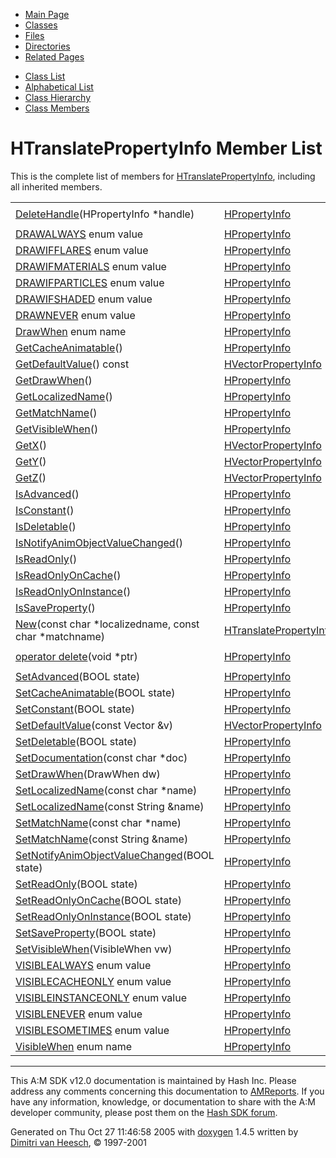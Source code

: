 <div class="tabs">

- [Main Page](index.md)
- <span id="current">[Classes](annotated.md)</span>
- [Files](files.md)
- [Directories](dirs.md)
- [Related Pages](pages.md)

</div>

<div class="tabs">

- [Class List](annotated.md)
- [Alphabetical List](classes.md)
- [Class Hierarchy](hierarchy.md)
- [Class Members](functions.md)

</div>

# HTranslatePropertyInfo Member List

This is the complete list of members for <a href="classHTranslatePropertyInfo.md" class="el">HTranslatePropertyInfo</a>, including all inherited members.

|  |  |  |
|----|----|----|
| <a href="classHPropertyInfo.md#422e55dc717919d35e7452ab4c1bc05e" class="el">DeleteHandle</a>(HPropertyInfo \*handle) | <a href="classHPropertyInfo.md" class="el">HPropertyInfo</a> | ` [static]` |
| <a href="classHPropertyInfo.md#938bb49d7705f658d715e113fbec5a3b090563064c468a940a62ce66b7aecb98" class="el">DRAWALWAYS</a> enum value | <a href="classHPropertyInfo.md" class="el">HPropertyInfo</a> |  |
| <a href="classHPropertyInfo.md#938bb49d7705f658d715e113fbec5a3bc7f2c4e5d9940cfff3aaa220b1c9e383" class="el">DRAWIFFLARES</a> enum value | <a href="classHPropertyInfo.md" class="el">HPropertyInfo</a> |  |
| <a href="classHPropertyInfo.md#938bb49d7705f658d715e113fbec5a3bb3bc3a06f2d8f2c01cb89403763477b1" class="el">DRAWIFMATERIALS</a> enum value | <a href="classHPropertyInfo.md" class="el">HPropertyInfo</a> |  |
| <a href="classHPropertyInfo.md#938bb49d7705f658d715e113fbec5a3bfccd94c2ee6df6af6f1c6ebe98c4fde2" class="el">DRAWIFPARTICLES</a> enum value | <a href="classHPropertyInfo.md" class="el">HPropertyInfo</a> |  |
| <a href="classHPropertyInfo.md#938bb49d7705f658d715e113fbec5a3b3d509dabac59020987fbd1c560cdc261" class="el">DRAWIFSHADED</a> enum value | <a href="classHPropertyInfo.md" class="el">HPropertyInfo</a> |  |
| <a href="classHPropertyInfo.md#938bb49d7705f658d715e113fbec5a3be0ff367e611bbdad74cb43f7a48fb9e9" class="el">DRAWNEVER</a> enum value | <a href="classHPropertyInfo.md" class="el">HPropertyInfo</a> |  |
| <a href="classHPropertyInfo.md#938bb49d7705f658d715e113fbec5a3b" class="el">DrawWhen</a> enum name | <a href="classHPropertyInfo.md" class="el">HPropertyInfo</a> |  |
| <a href="classHPropertyInfo.md#e868fc50a92d0c85b9175dd1bef3a97f" class="el">GetCacheAnimatable</a>() | <a href="classHPropertyInfo.md" class="el">HPropertyInfo</a> |  |
| <a href="classHVectorPropertyInfo.md#1c6b0608d991369c384116941cfeef02" class="el">GetDefaultValue</a>() const | <a href="classHVectorPropertyInfo.md" class="el">HVectorPropertyInfo</a> |  |
| <a href="classHPropertyInfo.md#4df6d0366bb8d5a8d632f42996e5da3b" class="el">GetDrawWhen</a>() | <a href="classHPropertyInfo.md" class="el">HPropertyInfo</a> |  |
| <a href="classHPropertyInfo.md#b20555c3a22c000aa894a5fd5f157507" class="el">GetLocalizedName</a>() | <a href="classHPropertyInfo.md" class="el">HPropertyInfo</a> |  |
| <a href="classHPropertyInfo.md#393dff0d5bf352fbad6c3552387bca4a" class="el">GetMatchName</a>() | <a href="classHPropertyInfo.md" class="el">HPropertyInfo</a> |  |
| <a href="classHPropertyInfo.md#f0713d14f95bec4f16e992b844fb24a5" class="el">GetVisibleWhen</a>() | <a href="classHPropertyInfo.md" class="el">HPropertyInfo</a> |  |
| <a href="classHVectorPropertyInfo.md#efecf49b3865c644bec48ba8e43552a9" class="el">GetX</a>() | <a href="classHVectorPropertyInfo.md" class="el">HVectorPropertyInfo</a> |  |
| <a href="classHVectorPropertyInfo.md#0b14b627127a21b4382d5d1eb8c9dda0" class="el">GetY</a>() | <a href="classHVectorPropertyInfo.md" class="el">HVectorPropertyInfo</a> |  |
| <a href="classHVectorPropertyInfo.md#206d55a136e7097aa811132877376693" class="el">GetZ</a>() | <a href="classHVectorPropertyInfo.md" class="el">HVectorPropertyInfo</a> |  |
| <a href="classHPropertyInfo.md#2f25cde5b7d9a82482357aa4ca89b47e" class="el">IsAdvanced</a>() | <a href="classHPropertyInfo.md" class="el">HPropertyInfo</a> |  |
| <a href="classHPropertyInfo.md#8739f2690f2cf3191ffec83d39023a84" class="el">IsConstant</a>() | <a href="classHPropertyInfo.md" class="el">HPropertyInfo</a> |  |
| <a href="classHPropertyInfo.md#0084d87c59410a05561124c9b752eee7" class="el">IsDeletable</a>() | <a href="classHPropertyInfo.md" class="el">HPropertyInfo</a> |  |
| <a href="classHPropertyInfo.md#32e78a8eddb09c184dcfea83e6139fa7" class="el">IsNotifyAnimObjectValueChanged</a>() | <a href="classHPropertyInfo.md" class="el">HPropertyInfo</a> |  |
| <a href="classHPropertyInfo.md#e4a8dfca918163cef57e727aedd80818" class="el">IsReadOnly</a>() | <a href="classHPropertyInfo.md" class="el">HPropertyInfo</a> |  |
| <a href="classHPropertyInfo.md#a7f273e225834b15f2e9a91c2bbaaddb" class="el">IsReadOnlyOnCache</a>() | <a href="classHPropertyInfo.md" class="el">HPropertyInfo</a> |  |
| <a href="classHPropertyInfo.md#589aebd2db39f6d258d94c7dded1881b" class="el">IsReadOnlyOnInstance</a>() | <a href="classHPropertyInfo.md" class="el">HPropertyInfo</a> |  |
| <a href="classHPropertyInfo.md#6e24fdb0e365e5b03bd17f81fd9c8d05" class="el">IsSaveProperty</a>() | <a href="classHPropertyInfo.md" class="el">HPropertyInfo</a> |  |
| <a href="classHTranslatePropertyInfo.md#3184c8fe6d6f9a3b2284ddcadfd1424f" class="el">New</a>(const char \*localizedname, const char \*matchname) | <a href="classHTranslatePropertyInfo.md" class="el">HTranslatePropertyInfo</a> | ` [static]` |
| <a href="classHPropertyInfo.md#b2a90b0840ba0f087728d89d27353935" class="el">operator delete</a>(void \*ptr) | <a href="classHPropertyInfo.md" class="el">HPropertyInfo</a> | ` [inline]` |
| <a href="classHPropertyInfo.md#378263fcbc9e7fb8b413e4a3ca5ab841" class="el">SetAdvanced</a>(BOOL state) | <a href="classHPropertyInfo.md" class="el">HPropertyInfo</a> |  |
| <a href="classHPropertyInfo.md#3399f52d67378a5b8ff49d028f85086a" class="el">SetCacheAnimatable</a>(BOOL state) | <a href="classHPropertyInfo.md" class="el">HPropertyInfo</a> |  |
| <a href="classHPropertyInfo.md#cfe6bc1fd0c74b6add85c048ff949cf8" class="el">SetConstant</a>(BOOL state) | <a href="classHPropertyInfo.md" class="el">HPropertyInfo</a> |  |
| <a href="classHVectorPropertyInfo.md#a753192bb63f1b3b1eee8712d73ca7e1" class="el">SetDefaultValue</a>(const Vector &v) | <a href="classHVectorPropertyInfo.md" class="el">HVectorPropertyInfo</a> |  |
| <a href="classHPropertyInfo.md#9b75614283e248eef2a0ebd5d6874e39" class="el">SetDeletable</a>(BOOL state) | <a href="classHPropertyInfo.md" class="el">HPropertyInfo</a> |  |
| <a href="classHPropertyInfo.md#15fc9483600eeabdc3f6d8c5a81f4214" class="el">SetDocumentation</a>(const char \*doc) | <a href="classHPropertyInfo.md" class="el">HPropertyInfo</a> |  |
| <a href="classHPropertyInfo.md#c89057a96b3fcfb41b37d8d04fddf81d" class="el">SetDrawWhen</a>(DrawWhen dw) | <a href="classHPropertyInfo.md" class="el">HPropertyInfo</a> |  |
| <a href="classHPropertyInfo.md#bdacc650d76c0dae25171fcd41afc353" class="el">SetLocalizedName</a>(const char \*name) | <a href="classHPropertyInfo.md" class="el">HPropertyInfo</a> |  |
| <a href="classHPropertyInfo.md#4dce5307ede3d5604253f33f01fc5759" class="el">SetLocalizedName</a>(const String &name) | <a href="classHPropertyInfo.md" class="el">HPropertyInfo</a> |  |
| <a href="classHPropertyInfo.md#a76daf6ed0e6a62af293abac832e595f" class="el">SetMatchName</a>(const char \*name) | <a href="classHPropertyInfo.md" class="el">HPropertyInfo</a> |  |
| <a href="classHPropertyInfo.md#d222813c102967a2e9e21c84e4f1a53d" class="el">SetMatchName</a>(const String &name) | <a href="classHPropertyInfo.md" class="el">HPropertyInfo</a> |  |
| <a href="classHPropertyInfo.md#30cd45504515931e33091c62895648af" class="el">SetNotifyAnimObjectValueChanged</a>(BOOL state) | <a href="classHPropertyInfo.md" class="el">HPropertyInfo</a> |  |
| <a href="classHPropertyInfo.md#58b80564347504a8271e0de3932d97f8" class="el">SetReadOnly</a>(BOOL state) | <a href="classHPropertyInfo.md" class="el">HPropertyInfo</a> |  |
| <a href="classHPropertyInfo.md#1e9f7b397dcd54124cc2cece899d889e" class="el">SetReadOnlyOnCache</a>(BOOL state) | <a href="classHPropertyInfo.md" class="el">HPropertyInfo</a> |  |
| <a href="classHPropertyInfo.md#9b22eae709aa6aa81190e6a13273e1bc" class="el">SetReadOnlyOnInstance</a>(BOOL state) | <a href="classHPropertyInfo.md" class="el">HPropertyInfo</a> |  |
| <a href="classHPropertyInfo.md#28d2e2b5ddd8487ae17e42ce4811e026" class="el">SetSaveProperty</a>(BOOL state) | <a href="classHPropertyInfo.md" class="el">HPropertyInfo</a> |  |
| <a href="classHPropertyInfo.md#0167de075e18bec49d7a4ffd63687bbd" class="el">SetVisibleWhen</a>(VisibleWhen vw) | <a href="classHPropertyInfo.md" class="el">HPropertyInfo</a> |  |
| <a href="classHPropertyInfo.md#c466cc39b9102b48474e59155142691cd0990d9c1c5727acf1261eca1ae80e28" class="el">VISIBLEALWAYS</a> enum value | <a href="classHPropertyInfo.md" class="el">HPropertyInfo</a> |  |
| <a href="classHPropertyInfo.md#c466cc39b9102b48474e59155142691cfb9db43723463c3ec7b1ba44bf80f0f4" class="el">VISIBLECACHEONLY</a> enum value | <a href="classHPropertyInfo.md" class="el">HPropertyInfo</a> |  |
| <a href="classHPropertyInfo.md#c466cc39b9102b48474e59155142691cb7b3d7ebfb29c2d85a4fcc8e7e6fa16f" class="el">VISIBLEINSTANCEONLY</a> enum value | <a href="classHPropertyInfo.md" class="el">HPropertyInfo</a> |  |
| <a href="classHPropertyInfo.md#c466cc39b9102b48474e59155142691c709f05c44cffd50c472d8528ee62eaff" class="el">VISIBLENEVER</a> enum value | <a href="classHPropertyInfo.md" class="el">HPropertyInfo</a> |  |
| <a href="classHPropertyInfo.md#c466cc39b9102b48474e59155142691c45be275b9431f252ff844c56ac02388a" class="el">VISIBLESOMETIMES</a> enum value | <a href="classHPropertyInfo.md" class="el">HPropertyInfo</a> |  |
| <a href="classHPropertyInfo.md#c466cc39b9102b48474e59155142691c" class="el">VisibleWhen</a> enum name | <a href="classHPropertyInfo.md" class="el">HPropertyInfo</a> |  |

------------------------------------------------------------------------

<span class="small">This A:M SDK v12.0 documentation is maintained by Hash Inc. Please address any comments concerning this documentation to [AMReports](http://www.hash.com/reports). If you have any information, knowledge, or documentation to share with the A:M developer community, please post them on the [Hash SDK forum](http://www.hash.com/forums/index.php?showforum=11).</span>

Generated on Thu Oct 27 11:46:58 2005 with [<span class="image placeholder" original-image-src="doxygen.png" original-image-title="" height="45" width="100" align="middle" border="0">doxygen</span>](http://www.doxygen.org/index.html) 1.4.5 written by [Dimitri van Heesch](mailto:dimitri@stack.nl), © 1997-2001
